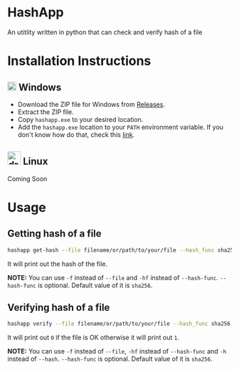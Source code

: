 # HashApp
An utitlity written in python that can check and verify hash of a file

# Installation Instructions

## <img src="https://cdn.worldvectorlogo.com/logos/microsoft-windows-11.svg" alt="drawing" width="20" height="20"/> Windows
- Download the ZIP file for Windows from [Releases](https://github.com/NabilSadik2003/hashapp/releases/latest).
- Extract the ZIP file.
- Copy `hashapp.exe` to your desired location.
- Add the `hashapp.exe` location to your `PATH` environment variable. If you don't know how do that, check this [link](https://www.google.com/search?q=windows+add+path+to+path+environment+variable).

## <img src="https://cdn-icons-png.flaticon.com/512/518/518713.png" alt="drawing" width="30" height="30"/> Linux
Coming Soon

# Usage
## Getting hash of a file
```bash
hashapp get-hash --file filename/or/path/to/your/file --hash_func sha256
```
It will print out the hash of the file.

**NOTE:** You can use `-f` instead of `--file` and `-hf` instead of `--hash-func`. `--hash-func` is optional. Default value of it is `sha256`.

## Verifying hash of a file
```bash
hashapp verify --file filename/or/path/to/your/file --hash_func sha256 --hash 1719b9ed2519f52da363bef16266c80c679be1c3ad3b481722938a8f1a9c589b
```
It will print out `0` if the file is OK otherwise it will print out `1`.

**NOTE:** You can use `-f` instead of `--file`, `-hf` instead of `--hash-func` and `-h` instead of `--hash`. `--hash-func` is optional. Default value of it is `sha256`.
